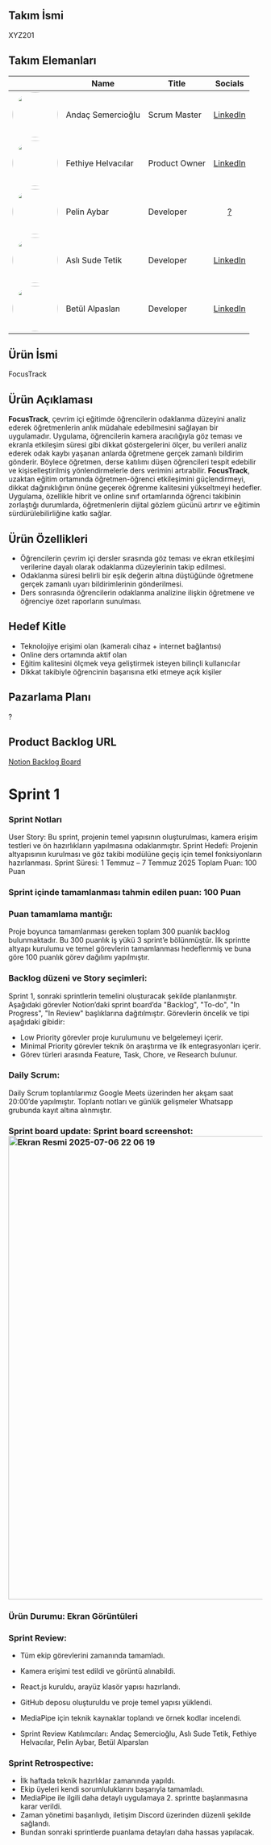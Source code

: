 ## **Takım İsmi**
XYZ201
## Takım Elemanları
|    | <div align="center">Name</div>   | <div align="center">Title</div>  | <div align="center">Socials</div>     |
| :-----------: | :---------- | :---------- | :----------: |
|  <img src="https://media.licdn.com/dms/image/v2/C4E03AQEhvMncbjRv7Q/profile-displayphoto-shrink_800_800/profile-displayphoto-shrink_800_800/0/1632598742282?e=1756944000&v=beta&t=fiBRzrkfeJqs_wfLhKzXBodhZfU2wFV0QyIEQtbcvD8" style="width:90px;border-radius:50%;" />  | Andaç Semercioğlu     | Scrum Master     | [LinkedIn](https://www.linkedin.com/in/andaçsemercioğlu614a221/) |
|  <img src="https://media.licdn.com/dms/image/v2/D4D03AQEYfAs_ZyAC8A/profile-displayphoto-shrink_400_400/B4DZZJkhazG4Ag-/0/1744991034119?e=1756944000&v=beta&t=Y4HpvxXS-X62G9ot3n8c1EyRCZ-H_YkCTru3UNICnoc" style="width:90px;border-radius:50%;" />    | Fethiye Helvacılar     | Product Owner     |  [LinkedIn](https://www.linkedin.com/in/fethiye-helvacılar-/) |
|  <img src="https://media-ist1-1.cdn.whatsapp.net/v/t61.24694-24/490582599_1018616110037198_2493338500823816807_n.jpg?ccb=11-4&oh=01_Q5Aa1wF3zTIrEiuWti38FtbdypR9T4IycRW9ztX1EkW3EuQidw&oe=686FFCC2&_nc_sid=5e03e0&_nc_cat=100" style="width:90px;border-radius:50%;" />  | Pelin Aybar      | Developer      |  [?](?) |
|  <img src="https://media.licdn.com/dms/image/v2/D4D03AQFcQhrspwZesQ/profile-displayphoto-shrink_400_400/profile-displayphoto-shrink_400_400/0/1689010607427?e=1756944000&v=beta&t=iu8xj1zMREnCGIZQRQyE5SlHdHenOqnuTdLHGopRBBs" style="width:90px;border-radius:50%;" />   | Aslı Sude Tetik      | Developer     |    [LinkedIn](https://www.linkedin.com/in/aslisdetetik/) |
|  <img src="https://media-ist1-1.cdn.whatsapp.net/v/t61.24694-24/425744866_793636506130854_8314509623269591097_n.jpg?ccb=11-4&oh=01_Q5Aa1wGmKtEqMz930Ygu0xx_V3_fMQwnl4-9qoPYm5TUsi9y9w&oe=686FEB32&_nc_sid=5e03e0&_nc_cat=106" style="width:90px;border-radius:50%;" />   | Betül Alpaslan      | Developer     |    [LinkedIn](https://www.linkedin.com/in/betül-alpaslan-164998289/) |

## Ürün İsmi
FocusTrack
## Ürün Açıklaması
**FocusTrack**, çevrim içi eğitimde öğrencilerin odaklanma düzeyini analiz ederek öğretmenlerin anlık müdahale edebilmesini sağlayan bir uygulamadır. Uygulama, öğrencilerin kamera aracılığıyla göz teması ve ekranla etkileşim süresi gibi dikkat göstergelerini ölçer, bu verileri analiz ederek odak kaybı yaşanan anlarda öğretmene gerçek zamanlı bildirim gönderir. Böylece öğretmen, derse katılımı düşen öğrencileri tespit edebilir ve kişiselleştirilmiş yönlendirmelerle ders verimini artırabilir. **FocusTrack**, uzaktan eğitim ortamında öğretmen-öğrenci etkileşimini güçlendirmeyi, dikkat dağınıklığının önüne geçerek öğrenme kalitesini yükseltmeyi hedefler. Uygulama, özellikle hibrit ve online sınıf ortamlarında öğrenci takibinin zorlaştığı durumlarda, öğretmenlerin dijital gözlem gücünü artırır ve eğitimin sürdürülebilirliğine katkı sağlar.

## Ürün Özellikleri
- Öğrencilerin çevrim içi dersler sırasında göz teması ve ekran etkileşimi verilerine dayalı olarak odaklanma düzeylerinin takip edilmesi.
- Odaklanma süresi belirli bir eşik değerin altına düştüğünde öğretmene gerçek zamanlı uyarı bildirimlerinin gönderilmesi.
- Ders sonrasında öğrencilerin odaklanma analizine ilişkin öğretmene ve öğrenciye özet raporların sunulması.

## Hedef Kitle
- Teknolojiye erişimi olan (kameralı cihaz + internet bağlantısı)
- Online ders ortamında aktif olan
- Eğitim kalitesini ölçmek veya geliştirmek isteyen bilinçli kullanıcılar
- Dikkat takibiyle öğrencinin başarısına etki etmeye açık kişiler

## Pazarlama Planı
?
## Product Backlog URL
[Notion Backlog Board](...)

# Sprint 1

### Sprint Notları
User Story: Bu sprint, projenin temel yapısının oluşturulması, kamera erişim testleri ve ön hazırlıkların yapılmasına odaklanmıştır.
Sprint Hedefi: Projenin altyapısının kurulması ve göz takibi modülüne geçiş için temel fonksiyonların hazırlanması.
Sprint Süresi: 1 Temmuz – 7 Temmuz 2025
Toplam Puan: 100 Puan

### Sprint içinde tamamlanması tahmin edilen puan: 100 Puan

### Puan tamamlama mantığı:
Proje boyunca tamamlanması gereken toplam 300 puanlık backlog bulunmaktadır. Bu 300 puanlık iş yükü 3 sprint’e bölünmüştür. İlk sprintte altyapı kurulumu ve temel görevlerin tamamlanması hedeflenmiş ve buna göre 100 puanlık görev dağılımı yapılmıştır.

### Backlog düzeni ve Story seçimleri:
Sprint 1, sonraki sprintlerin temelini oluşturacak şekilde planlanmıştır. Aşağıdaki görevler Notion’daki sprint board’da "Backlog", "To-do", "In Progress", "In Review" başlıklarına dağıtılmıştır.
Görevlerin öncelik ve tipi aşağıdaki gibidir:
- Low Priority görevler proje kurulumunu ve belgelemeyi içerir.
- Minimal Priority görevler teknik ön araştırma ve ilk entegrasyonları içerir.
- Görev türleri arasında Feature, Task, Chore, ve Research bulunur.

### Daily Scrum:
Daily Scrum toplantılarımız Google Meets üzerinden her akşam saat 20:00’de yapılmıştır. Toplantı notları ve günlük gelişmeler Whatsapp grubunda kayıt altına alınmıştır.

### Sprint board update: Sprint board screenshot: <img width="918" alt="Ekran Resmi 2025-07-06 22 06 19" src="https://github.com/user-attachments/assets/20acd919-c3aa-4f34-8015-696a7dc3a230" />

### Ürün Durumu: Ekran Görüntüleri

### Sprint Review:
- Tüm ekip görevlerini zamanında tamamladı.

- Kamera erişimi test edildi ve görüntü alınabildi.
- React.js kuruldu, arayüz klasör yapısı hazırlandı.
- GitHub deposu oluşturuldu ve proje temel yapısı yüklendi.
- MediaPipe için teknik kaynaklar toplandı ve örnek kodlar incelendi.
- Sprint Review Katılımcıları:
  Andaç Semercioğlu, Aslı Sude Tetik, Fethiye Helvacılar, Pelin Aybar, Betül Alparslan

### Sprint Retrospective:
- İlk haftada teknik hazırlıklar zamanında yapıldı.
- Ekip üyeleri kendi sorumluluklarını başarıyla tamamladı.
- MediaPipe ile ilgili daha detaylı uygulamaya 2. sprintte başlanmasına karar verildi.
- Zaman yönetimi başarılıydı, iletişim Discord üzerinden düzenli şekilde sağlandı.
- Bundan sonraki sprintlerde puanlama detayları daha hassas yapılacak.

